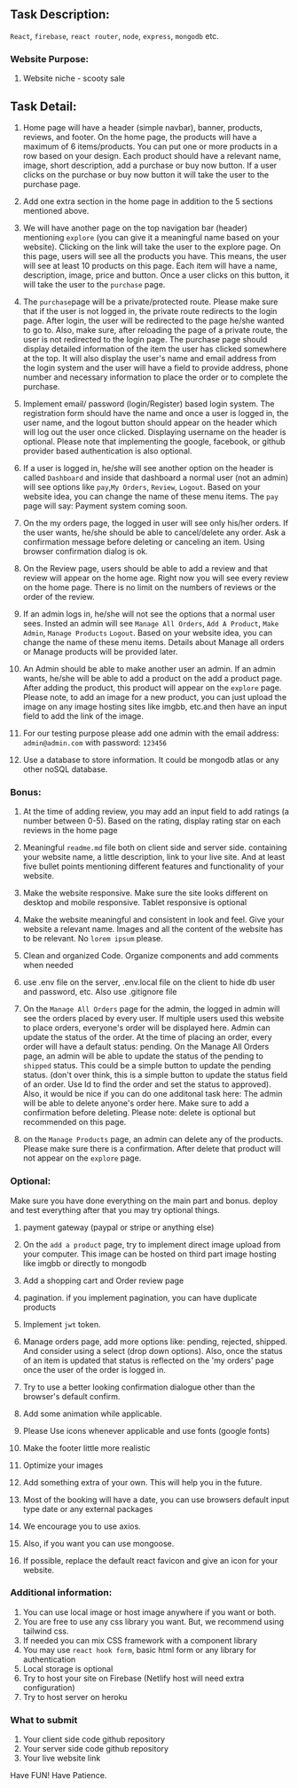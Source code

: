 ## Task Description: 
`React`, `firebase`, `react router`, `node`, `express`, `mongodb` etc. 


### Website Purpose:
1. Website niche -  scooty sale

## Task Detail: 
1. Home page will have a header (simple navbar), banner, products, reviews, and footer. On the home page, the products will have a maximum of 6 items/products. You can put one or more products in a row based on your design. Each product should have a relevant name, image, short description, add a purchase or buy now button. If a user clicks on the purchase or buy now button it will take the user to the purchase page. 
2. Add one extra section in the home page in addition to the 5 sections mentioned above. 

4. We will have another page on the top navigation bar (header) mentioning `explore` (you can give it a meaningful name based on your website). Clicking on the link will take the user to the explore page. On this page, users will see all the products you have. This means, the user will see at least 10 products on this page. Each item will have a name, description, image, price and button. Once a user clicks on this button, it will take the user to the `purchase` page.

6. The `purchase`page will be a private/protected route. Please make sure that if the user is not logged in, the private route redirects to the login page. After login, the user will be redirected to the page he/she wanted to go to. Also, make sure, after reloading the page of a private route, the user is not redirected to the login page. The purchase page should display detailed information of the item the user has clicked somewhere at the top. It will also display the user's name and email address from the login system and the user will have a field to provide address, phone number and necessary information to place the order or to complete the purchase. 

6. Implement email/ password (login/Register) based login system. The registration form should have the  name and once a user is logged in, the user name, and the logout button should appear on the header which will log out the user once clicked. Displaying username on the header is optional. Please note that implementing the google, facebook, or github provider based authentication is also optional.
7. If a user is logged in, he/she will see another option on the header is called `Dashboard` and inside that dashboard a normal user (not an admin) will see options like `pay`,`My Orders`, `Review`, `Logout`. Based on your website idea, you can change the name of these menu items. The `pay` page will say: Payment system coming soon. 
8. On the my orders page, the logged in user will see only his/her orders. If the user wants, he/she should be able to cancel/delete any order. Ask a confirmation message before deleting or canceling an item. Using browser confirmation dialog is ok. 
9.  On the Review page, users should be able to add a review and that review will appear on the home age. Right now you will see every review on the home page. There is no limit on the numbers of reviews or the order of the review.

7. If an admin logs in, he/she will not see the options that a normal user sees. Insted an admin will see `Manage All Orders`, `Add A Product`, `Make Admin`, `Manage Products` `Logout`. Based on your website idea, you can change the name of these menu items. Details about Manage all orders or Manage products will be provided later.
8. An Admin should be able to make another user an admin. If an admin wants, he/she will be able to add a product on the add a product page. After adding the product, this product will appear on the `explore` page. Please note, to add an image for a new product, you can just upload the image on any image hosting sites like imgbb, etc.and then have an input field to add the link of the image.

3. For our testing purpose please add one admin with the email address: `admin@admin.com` with password: `123456`

10. Use a database to store information. It could be mongodb atlas or any other noSQL database.

### Bonus: 
1. At the time of adding review, you may add an input field to add ratings (a number between 0-5). Based on the rating, display rating star on each reviews in the home page 

5. Meaningful `readme.md` file both on client side and server side. containing your website name, a little description, link to your live site. And at least five bullet points mentioning different features and functionality of your website.

6. Make the website responsive. Make sure the site looks different on desktop and mobile responsive. Tablet responsive is optional

7. Make the website meaningful and consistent in look and feel. Give your website a relevant name. Images and all the content of the website has to be relevant. No `lorem ipsum` please. 

8. Clean and organized Code. Organize components and add comments when needed

8. use .env file on the server, .env.local file on the client to hide db user and password, etc. Also use .gitignore file

10. On the `Manage All Orders` page for the admin, the logged in admin will see the orders placed by every user. If multiple users used this website to place orders, everyone's order will be displayed here. Admin can update the status of the order. At the time of placing an order, every order will have a default status: pending. On the Manage All Orders page, an admin will be able to update the status of the pending to `shipped` status. This could be a simple button to update the pending status. (don't over think, this is a simple button to update the status field of an order. Use Id to find the order and set the status to approved). Also, it would be nice if you can do one additonal task here: The admin will be able to delete anyone's order here. Make sure to add a confirmation before deleting. Please note: delete is optional but recommended on this page.

11. on the `Manage Products` page, an admin can delete any of the products. Please make sure there is a confirmation. After delete that product will not appear on the `explore` page.

### Optional:
Make sure you have done everything on the main part and bonus. deploy and test everything after that you may try optional things.
1. payment gateway (paypal or stripe or anything else)
2. On the `add a product` page, try to implement direct image upload from your computer. This image can be hosted on third part image hosting like imgbb or directly to mongodb
3. Add a shopping cart and Order review page
4. pagination. if you implement pagination, you can have duplicate products
5. Implement `jwt` token.
6. Manage orders page, add more options like: pending, rejected, shipped. And consider using a select (drop down options). Also, once the status of an item is updated that status is reflected on the 'my orders' page once the user of the order is logged in.
7. Try to use a better looking confirmation dialogue other than the browser's default confirm.

8. Add some animation while applicable.
9. Please Use icons whenever applicable and use fonts (google fonts)
10. Make the footer little more realistic
11. Optimize your images
12. Add something extra of your own. This will help you in the future.
13. Most of the booking will have a date, you can use browsers default input type date or any external packages
14. We encourage you to use axios.
15. Also, if you want you can use mongoose.
16. If possible, replace the default react favicon and give an icon for your website. 


### Additional information:
1. You can use local image or host image anywhere if you want or both.
3. You are free to use any css library you want. But, we recommend using tailwind css. 
4. If needed you can mix CSS framework with a component library
5. You may use `react hook form`, basic html form or any library for authentication
6. Local storage is optional
8. Try to host your site on Firebase (Netlify host will need extra configuration)
9. Try to host server on heroku

### What to submit 
1. Your client side code github repository
2. Your server side code github repository
3. Your live website link



Have FUN! Have Patience. 
